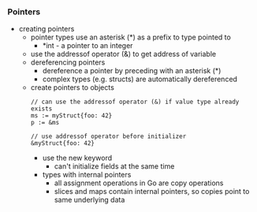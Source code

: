 ### Pointers
- creating pointers
    - pointer types use an asterisk (*) as a prefix to type pointed to
        - *int - a pointer to an integer
    - use the addressof operator (&) to get address of variable
    - dereferencing pointers
        - dereference a pointer by preceding with an asterisk (*)
        - complex types (e.g. structs) are automatically dereferenced
    - create pointers to objects
        ```golang
        // can use the addressof operator (&) if value type already exists
        ms := myStruct{foo: 42}
        p := &ms

        // use addressof operator before initializer
        &myStruct{foo: 42}
        ```
        - use the new keyword
            - can't initialize fields at the same time
        - types with internal pointers
            - all assignment operations in Go are copy operations
            - slices and maps contain internal pointers, so copies point to same underlying data
